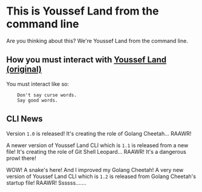 # This is Youssef Land from the command line

Are you thinking about this? We're Youssef Land from the command line.

## How you must interact with [Youssef Land (original)](https://github.com/The-Youssef-Nasr-Company/Youssef-Land)

You must interact like so:
    
        Don't say curse words.
        Say good words.

## CLI News

Version `1.0` is released! It's creating the role of Golang Cheetah... RAAWR!

A newer version of Youssef Land CLI which is `1.1` is released from a new file! It's creating the role of Git Shell Leopard... RAAWR! It's a dangerous prowl there!

WOW! A snake's here! And I improved my Golang Cheetah! A very new version of Youssef Land CLI which is `1.2` is released from Golang Cheetah's startup file! RAAWR! Ssssss.......
